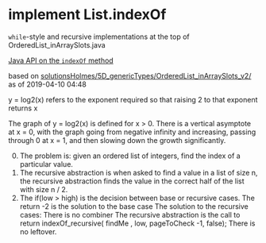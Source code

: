 # implement List.indexOf

`while`-style and recursive implementations at the top of
OrderedList_inArraySlots.java

[Java API on the `indexOf` method](https://docs.oracle.com/javase/10/docs/api/java/util/List.html#indexOf(java.lang.Object))

based on [solutionsHolmes/5D_genericTypes/OrderedList_inArraySlots_v2/](https://github.com/stuyvesant-cs/solutionsHolmes/tree/master/5D_genericTypes/OrderedList_inArraySlots_v2)
as of 2019-04-10 04:48

y = log2(x) refers to the exponent required so that raising 2 to that exponent returns x

The graph of y = log2(x) is defined for x > 0. There is a vertical asymptote at x = 0, with the graph
going from negative infinity and increasing, passing through 0 at x = 1, and then
slowing down the growth significantly.


0. The problem is: given an ordered list of integers, find the index of a particular value.
1. The recursive abstraction is when asked to find a value in a list of size n, the recursive
abstraction finds the value in the correct half of the list with size n / 2.
2.  The if(low > high) is the decision between base or recursive cases.
    The return -2 is the solution to the base case
    The solution to the recursive cases:
      There is no combiner
      The recursive abstraction is the call to return indexOf_recursive( findMe , low, pageToCheck -1, false);
      There is no leftover.
